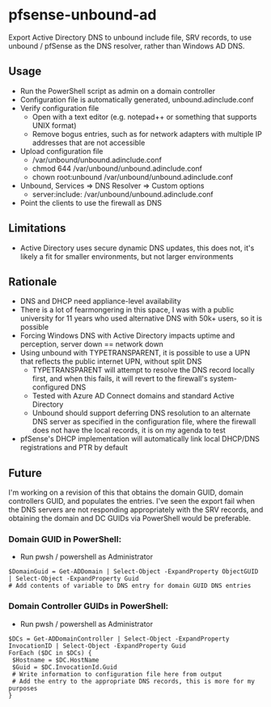 # pfsense-unbound-ad
Export Active Directory DNS to unbound include file, SRV records, to use unbound / pfSense as the DNS resolver, rather than Windows AD DNS.


## Usage
- Run the PowerShell script as admin on a domain controller
- Configuration file is automatically generated, unbound.adinclude.conf
- Verify configuration file
  - Open with a text editor (e.g. notepad++ or something that supports UNIX format)
  - Remove bogus entries, such as for network adapters with multiple IP addresses that are not accessible
- Upload configuration file
  - /var/unbound/unbound.adinclude.conf
  - chmod 644 /var/unbound/unbound.adinclude.conf
  - chown root:unbound /var/unbound/unbound.adinclude.conf
- Unbound, Services => DNS Resolver => Custom options
  - server:include: /var/unbound/unbound.adinclude.conf
- Point the clients to use the firewall as DNS

## Limitations
- Active Directory uses secure dynamic DNS updates, this does not, it's likely a fit for smaller environments, but not larger environments

## Rationale
- DNS and DHCP need appliance-level availability
- There is a lot of fearmongering in this space, I was with a public university for 11 years who used alternative DNS with 50k+ users, so it is possible
- Forcing Windows DNS with Active Directory impacts uptime and perception, server down == network down
- Using unbound with TYPETRANSPARENT, it is possible to use a UPN that reflects the public internet UPN, without split DNS
  - TYPETRANSPARENT will attempt to resolve the DNS record locally first, and when this fails, it will revert to the firewall's system-configured DNS
  - Tested with Azure AD Connect domains and standard Active Directory
  - Unbound should support deferring DNS resolution to an alternate DNS server as specified in the configuration file, where the firewall does not have the local records, it is on my agenda to test
- pfSense's DHCP implementation will automatically link local DHCP/DNS registrations and PTR by default

## Future
I'm working on a revision of this that obtains the domain GUID, domain controllers GUID, and populates the entries. I've seen the export fail when the DNS servers are not responding appropriately with the SRV records, and obtaining the domain and DC GUIDs via PowerShell would be preferable.
### Domain GUID in PowerShell:
- Run pwsh / powershell as Administrator
```
$DomainGuid = Get-ADDomain | Select-Object -ExpandProperty ObjectGUID | Select-Object -ExpandProperty Guid
# Add contents of variable to DNS entry for domain GUID DNS entries
```
### Domain Controller GUIDs in PowerShell:
- Run pwsh / powershell as Administrator
 ```
$DCs = Get-ADDomainController | Select-Object -ExpandProperty InvocationID | Select-Object -ExpandProperty Guid
ForEach ($DC in $DCs) {
  $Hostname = $DC.HostName
  $Guid = $DC.InvocationId.Guid
  # Write information to configuration file here from output
  # Add the entry to the appropriate DNS records, this is more for my purposes
}
```
